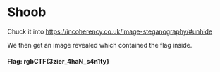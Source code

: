 # Shoob

Chuck it into https://incoherency.co.uk/image-steganography/#unhide

We then get an image revealed which contained the flag inside.

#### Flag: rgbCTF{3zier_4haN_s4n1ty}
